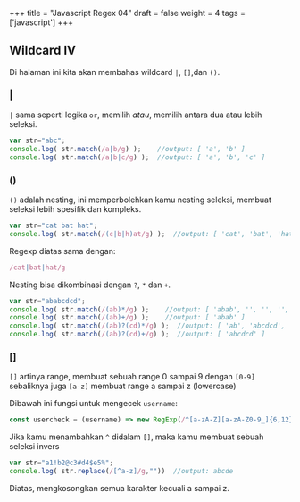 +++
title = "Javascript Regex 04"
draft = false
weight = 4
tags = ['javascript']
+++

## Wildcard IV

Di halaman ini kita akan membahas wildcard `|`, `[]`,dan `()`.

### |

`|` sama seperti logika `or`, memilih *atau*, memilih antara dua atau lebih seleksi.

```js
var str="abc";
console.log( str.match(/a|b/g) );    //output: [ 'a', 'b' ]
console.log( str.match(/a|b|c/g) );  //output: [ 'a', 'b', 'c' ]
```

### ()

`()` adalah nesting, ini memperbolehkan kamu nesting seleksi, membuat seleksi lebih spesifik dan kompleks.

```js
var str="cat bat hat";
console.log( str.match(/(c|b|h)at/g) );  //output: [ 'cat', 'bat', 'hat' ]
```
Regexp diatas sama dengan:
```js
/cat|bat|hat/g
```

Nesting bisa dikombinasi dengan `?`, `*` dan `+`.

```js
var str="ababcdcd";
console.log( str.match(/(ab)*/g) );    //output: [ 'abab', '', '', '', '', '' ]
console.log( str.match(/(ab)+/g) );    //output: [ 'abab' ]
console.log( str.match(/(ab)?(cd)*/g) );  //output: [ 'ab', 'abcdcd', '' ]
console.log( str.match(/(ab)?(cd)+/g) );  //output: [ 'abcdcd' ]
```

### []

`[]` artinya range, membuat sebuah range 0 sampai 9 dengan `[0-9]` sebaliknya juga `[a-z]` membuat range a sampai z (lowercase)

Dibawah ini fungsi untuk mengecek `username`:
```js
const usercheck = (username) => new RegExp(/^[a-zA-Z][a-zA-Z0-9_]{6,12}$/).test(username)
```

Jika kamu menambahkan `^` didalam `[]`, maka kamu membuat sebuah seleksi invers

```js
var str="a1!b2@c3#d4$e5%";
console.log( str.replace(/[^a-z]/g,""))  //output: abcde
```

Diatas, mengkosongkan semua karakter kecuali a sampai z.